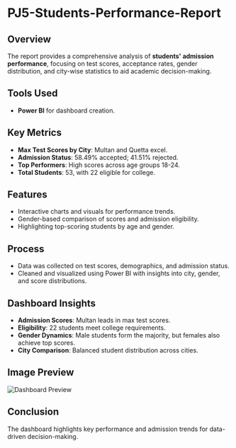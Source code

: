# PJ5-Students-Performance-Report

## Overview
The report provides a comprehensive analysis of **students' admission performance**, focusing on test scores, acceptance rates, gender distribution, and city-wise statistics to aid academic decision-making.

## Tools Used
- **Power BI** for dashboard creation.

## Key Metrics
- **Max Test Scores by City**: Multan and Quetta excel.
- **Admission Status**: 58.49% accepted; 41.51% rejected.
- **Top Performers**: High scores across age groups 18-24.
- **Total Students**: 53, with 22 eligible for college.

## Features
- Interactive charts and visuals for performance trends.
- Gender-based comparison of scores and admission eligibility.
- Highlighting top-scoring students by age and gender.

## Process
- Data was collected on test scores, demographics, and admission status.
- Cleaned and visualized using Power BI with insights into city, gender, and score distributions.

## Dashboard Insights
- **Admission Scores**: Multan leads in max test scores.
- **Eligibility**: 22 students meet college requirements.
- **Gender Dynamics**: Male students form the majority, but females also achieve top scores.
- **City Comparison**: Balanced student distribution across cities.

## Image Preview
![Dashboard Preview]([https://github.com/jubairt/Chocolate-Sales-Report/blob/main/Chocolate%20Project%20Screenshot.png](https://github.com/muhdshahan/PJ5-Students-Admission-Report/blob/main/Students%20Admission%20Report.png))

## Conclusion
The dashboard highlights key performance and admission trends for data-driven decision-making.

